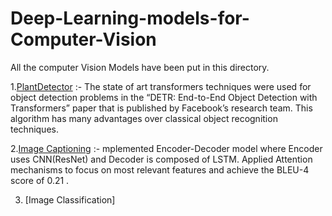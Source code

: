 # Deep-Learning-models-for-Computer-Vision

All the computer Vision Models have been put in this directory.

1.[PlantDetector](https://github.com/piyush41/Plant_Detector-for-Global-Wheat-Detection) :- The state of art transformers techniques were used for object detection problems in the “DETR: End-to-End Object Detection with Transformers” paper that is published by Facebook’s research team. This algorithm has many advantages over classical object recognition techniques.

2.[Image Captioning](https://github.com/piyush41/Image-Captioning-with-attention) :- mplemented Encoder-Decoder model where Encoder uses CNN(ResNet) and Decoder is composed
of LSTM. Applied Attention mechanisms to focus on most relevant features and achieve the BLEU-4 score of 0.21 .

3. [Image Classification]

